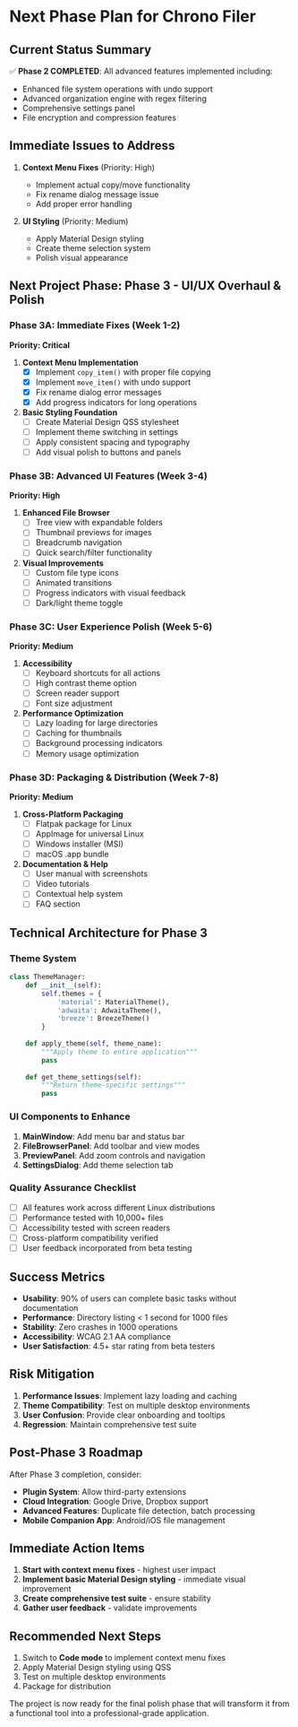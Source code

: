 # Next Phase Plan for Chrono Filer

## Current Status Summary
✅ **Phase 2 COMPLETED**: All advanced features implemented including:
- Enhanced file system operations with undo support
- Advanced organization engine with regex filtering
- Comprehensive settings panel
- File encryption and compression features

## Immediate Issues to Address
1. **Context Menu Fixes** (Priority: High)
   - Implement actual copy/move functionality
   - Fix rename dialog message issue
   - Add proper error handling

2. **UI Styling** (Priority: Medium)
   - Apply Material Design styling
   - Create theme selection system
   - Polish visual appearance

## Next Project Phase: Phase 3 - UI/UX Overhaul & Polish

### Phase 3A: Immediate Fixes (Week 1-2)
**Priority: Critical**

1. **Context Menu Implementation**
   - [x] Implement `copy_item()` with proper file copying
   - [x] Implement `move_item()` with undo support
   - [x] Fix rename dialog error messages
   - [x] Add progress indicators for long operations

2. **Basic Styling Foundation**
   - [ ] Create Material Design QSS stylesheet
   - [ ] Implement theme switching in settings
   - [ ] Apply consistent spacing and typography
   - [ ] Add visual polish to buttons and panels

### Phase 3B: Advanced UI Features (Week 3-4)
**Priority: High**

1. **Enhanced File Browser**
   - [ ] Tree view with expandable folders
   - [ ] Thumbnail previews for images
   - [ ] Breadcrumb navigation
   - [ ] Quick search/filter functionality

2. **Visual Improvements**
   - [ ] Custom file type icons
   - [ ] Animated transitions
   - [ ] Progress indicators with visual feedback
   - [ ] Dark/light theme toggle

### Phase 3C: User Experience Polish (Week 5-6)
**Priority: Medium**

1. **Accessibility**
   - [ ] Keyboard shortcuts for all actions
   - [ ] High contrast theme option
   - [ ] Screen reader support
   - [ ] Font size adjustment

2. **Performance Optimization**
   - [ ] Lazy loading for large directories
   - [ ] Caching for thumbnails
   - [ ] Background processing indicators
   - [ ] Memory usage optimization

### Phase 3D: Packaging & Distribution (Week 7-8)
**Priority: Medium**

1. **Cross-Platform Packaging**
   - [ ] Flatpak package for Linux
   - [ ] AppImage for universal Linux
   - [ ] Windows installer (MSI)
   - [ ] macOS .app bundle

2. **Documentation & Help**
   - [ ] User manual with screenshots
   - [ ] Video tutorials
   - [ ] Contextual help system
   - [ ] FAQ section

## Technical Architecture for Phase 3

### Theme System
```python
class ThemeManager:
    def __init__(self):
        self.themes = {
            'material': MaterialTheme(),
            'adwaita': AdwaitaTheme(),
            'breeze': BreezeTheme()
        }
    
    def apply_theme(self, theme_name):
        """Apply theme to entire application"""
        pass
    
    def get_theme_settings(self):
        """Return theme-specific settings"""
        pass
```

### UI Components to Enhance
1. **MainWindow**: Add menu bar and status bar
2. **FileBrowserPanel**: Add toolbar and view modes
3. **PreviewPanel**: Add zoom controls and navigation
4. **SettingsDialog**: Add theme selection tab

### Quality Assurance Checklist
- [ ] All features work across different Linux distributions
- [ ] Performance tested with 10,000+ files
- [ ] Accessibility tested with screen readers
- [ ] Cross-platform compatibility verified
- [ ] User feedback incorporated from beta testing

## Success Metrics
- **Usability**: 90% of users can complete basic tasks without documentation
- **Performance**: Directory listing < 1 second for 1000 files
- **Stability**: Zero crashes in 1000 operations
- **Accessibility**: WCAG 2.1 AA compliance
- **User Satisfaction**: 4.5+ star rating from beta testers

## Risk Mitigation
1. **Performance Issues**: Implement lazy loading and caching
2. **Theme Compatibility**: Test on multiple desktop environments
3. **User Confusion**: Provide clear onboarding and tooltips
4. **Regression**: Maintain comprehensive test suite

## Post-Phase 3 Roadmap
After Phase 3 completion, consider:
- **Plugin System**: Allow third-party extensions
- **Cloud Integration**: Google Drive, Dropbox support
- **Advanced Features**: Duplicate file detection, batch processing
- **Mobile Companion App**: Android/iOS file management

## Immediate Action Items
1. **Start with context menu fixes** - highest user impact
2. **Implement basic Material Design styling** - immediate visual improvement
3. **Create comprehensive test suite** - ensure stability
4. **Gather user feedback** - validate improvements

## Recommended Next Steps
1. Switch to **Code mode** to implement context menu fixes
2. Apply Material Design styling using QSS
3. Test on multiple desktop environments
4. Package for distribution

The project is now ready for the final polish phase that will transform it from a functional tool into a professional-grade application.